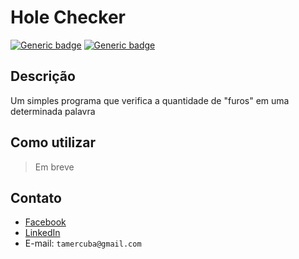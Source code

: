 # Hole Checker

[![Generic badge](https://img.shields.io/badge/Mantained%3F-Yes-green.svg)](https://github.com/tamercuba/Hole-Checker)
[![Generic badge](https://img.shields.io/badge/Python-3.7.3-Blue.svg)](https://docs.python.org/3/index.html)

## Descrição

Um simples programa que verifica a quantidade de "furos" em uma determinada palavra


## Como utilizar

> Em breve

## Contato

* [Facebook](https://www.fb.com/tamercuba)
* [LinkedIn](https://linkedin.com/in/tamercuba)
* E-mail: `tamercuba@gmail.com`
